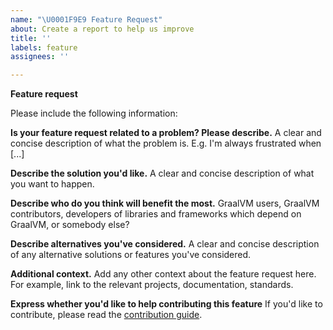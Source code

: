 ```yaml
---
name: "\U0001F9E9 Feature Request"
about: Create a report to help us improve
title: ''
labels: feature
assignees: ''

---
```


**Feature request**

Please include the following information:

**Is your feature request related to a problem? Please describe.**
A clear and concise description of what the problem is. E.g. I'm always frustrated when [...]

**Describe the solution you'd like.**
A clear and concise description of what you want to happen.

**Describe who do you think will benefit the most.**
GraalVM users, GraalVM contributors, developers of libraries and frameworks which depend on GraalVM, or somebody else?

**Describe alternatives you've considered.**
A clear and concise description of any alternative solutions or features you've considered.

**Additional context.**
Add any other context about the feature request here.
For example, link to the relevant projects, documentation, standards.

**Express whether you'd like to help contributing this feature**
If you'd like to contribute, please read the [contribution guide](https://www.graalvm.org/community/contributors/).
